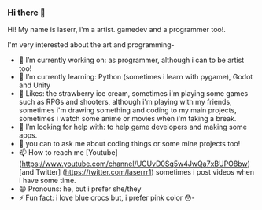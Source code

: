 ### Hi there 👋

Hi!
My name is laserr, i'm a artist. gamedev and a programmer too!.

I'm very interested about the art and programming-

- 🔭 I’m currently working on: as programmer, although i can to be artist too!
- 🌱 I’m currently learning: Python (sometimes i learn with pygame), Godot and Unity
- 💖 Likes: the strawberry ice cream, sometimes i'm playing some games such as RPGs and shooters, although i'm playing with my friends, sometimes i'm drawing something and coding to my main projects, sometimes i watch some anime or movies when i'm taking a break.
- 🤔 I’m looking for help with: to help game developers and making some apps.
- 💬 you can to ask me about coding things or some mine projects too!
- 📫 How to reach me [Youtube] (https://www.youtube.com/channel/UCUvD0Sq5w4JwQa7xBUPO8bw) [and Twitter] (https://twitter.com/laserrr1) sometimes i post videos when i have some time.
- 😄 Pronouns: he, but i prefer she/they 
- ⚡ Fun fact: i love blue crocs but, i prefer pink color 😳-
